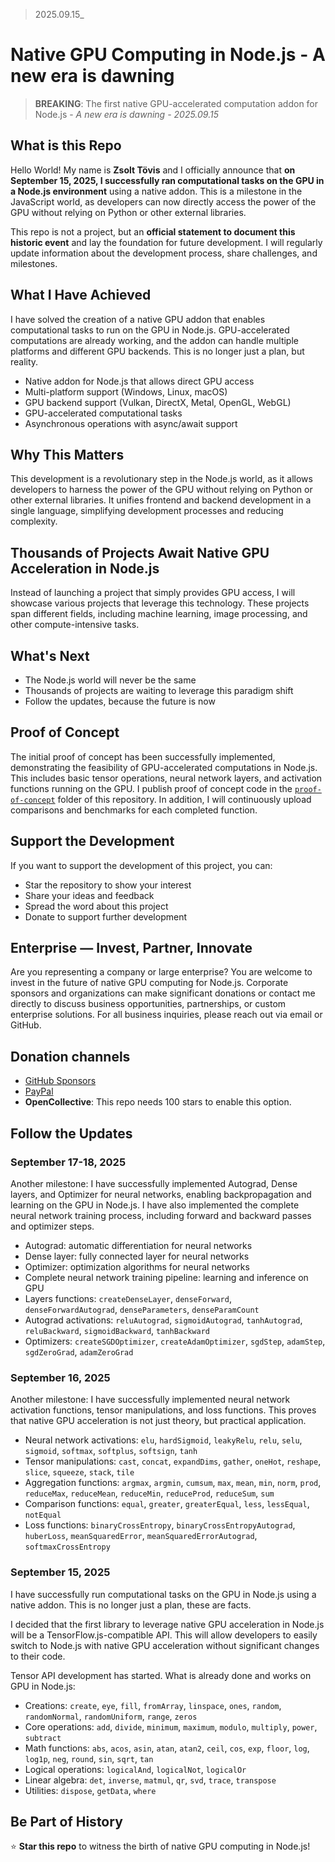 > 2025.09.15\_

# Native GPU Computing in Node.js - A new era is dawning

> **BREAKING**: The first native GPU-accelerated computation addon for Node.js - _A new era is dawning - 2025.09.15_

## What is this Repo

Hello World! My name is **Zsolt Tövis** and I officially announce that **on September 15, 2025, I successfully ran
computational tasks on the GPU in a Node.js environment** using a native addon. This is a milestone in the JavaScript
world, as developers can now directly access the power of the GPU without relying on Python or other external libraries.

This repo is not a project, but an **official statement to document this historic event** and lay the foundation for
future development. I will regularly update information about the development process, share challenges, and milestones.

## What I Have Achieved

I have solved the creation of a native GPU addon that enables computational tasks to run on the GPU in Node.js.
GPU-accelerated computations are already working, and the addon can handle multiple platforms and different GPU
backends. This is no longer just a plan, but reality.

- Native addon for Node.js that allows direct GPU access
- Multi-platform support (Windows, Linux, macOS)
- GPU backend support (Vulkan, DirectX, Metal, OpenGL, WebGL)
- GPU-accelerated computational tasks
- Asynchronous operations with async/await support

## Why This Matters

This development is a revolutionary step in the Node.js world, as it allows developers to harness the power of the GPU
without relying on Python or other external libraries. It unifies frontend and backend development in a single language,
simplifying development processes and reducing complexity.

## Thousands of Projects Await Native GPU Acceleration in Node.js

Instead of launching a project that simply provides GPU access, I will showcase various projects that leverage this
technology. These projects span different fields, including machine learning, image processing, and other
compute-intensive tasks.

## What's Next

- The Node.js world will never be the same
- Thousands of projects are waiting to leverage this paradigm shift
- Follow the updates, because the future is now

## Proof of Concept

The initial proof of concept has been successfully implemented, demonstrating the feasibility of GPU-accelerated
computations in Node.js. This includes basic tensor operations, neural network layers, and activation functions running
on the GPU. I publish proof of concept code in the [`proof-of-concept`](proof-of-concept) folder of this repository. In
addition, I will continuously upload comparisons and benchmarks for each completed function.

## Support the Development

If you want to support the development of this project, you can:

- Star the repository to show your interest
- Share your ideas and feedback
- Spread the word about this project
- Donate to support further development

## Enterprise — Invest, Partner, Innovate

Are you representing a company or large enterprise? You are welcome to invest in the future of native GPU computing for
Node.js. Corporate sponsors and organizations can make significant donations or contact me directly to discuss business
opportunities, partnerships, or custom enterprise solutions. For all business inquiries, please reach out via email or
GitHub.

## Donation channels

- [GitHub Sponsors](https://github.com/sponsors/zsolttovis)
- [PayPal](https://paypal.me/zsolttovis)
- **OpenCollective**: This repo needs 100 stars to enable this option.

## Follow the Updates

### September 17-18, 2025

Another milestone: I have successfully implemented Autograd, Dense layers, and Optimizer for neural networks, enabling
backpropagation and learning on the GPU in Node.js. I have also implemented the complete neural network training
process, including forward and backward passes and optimizer steps.

- Autograd: automatic differentiation for neural networks
- Dense layer: fully connected layer for neural networks
- Optimizer: optimization algorithms for neural networks
- Complete neural network training pipeline: learning and inference on GPU
- Layers functions: `createDenseLayer`, `denseForward`, `denseForwardAutograd`, `denseParameters`, `denseParamCount`
- Autograd activations: `reluAutograd`, `sigmoidAutograd`, `tanhAutograd`, `reluBackward`, `sigmoidBackward`,
  `tanhBackward`
- Optimizers: `createSGDOptimizer`, `createAdamOptimizer`, `sgdStep`, `adamStep`, `sgdZeroGrad`, `adamZeroGrad`

### September 16, 2025

Another milestone: I have successfully implemented neural network activation functions, tensor manipulations, and loss
functions. This proves that native GPU acceleration is not just theory, but practical application.

- Neural network activations: `elu`, `hardSigmoid`, `leakyRelu`, `relu`, `selu`, `sigmoid`, `softmax`, `softplus`,
  `softsign`, `tanh`
- Tensor manipulations: `cast`, `concat`, `expandDims`, `gather`, `oneHot`, `reshape`, `slice`, `squeeze`, `stack`,
  `tile`
- Aggregation functions: `argmax`, `argmin`, `cumsum`, `max`, `mean`, `min`, `norm`, `prod`, `reduceMax`, `reduceMean`,
  `reduceMin`, `reduceProd`, `reduceSum`, `sum`
- Comparison functions: `equal`, `greater`, `greaterEqual`, `less`, `lessEqual`, `notEqual`
- Loss functions: `binaryCrossEntropy`, `binaryCrossEntropyAutograd`, `huberLoss`, `meanSquaredError`,
  `meanSquaredErrorAutograd`, `softmaxCrossEntropy`

### September 15, 2025

I have successfully run computational tasks on the GPU in Node.js using a native addon. This is no longer just a plan,
these are facts.

I decided that the first library to leverage native GPU acceleration in Node.js will be a TensorFlow.js-compatible API.
This will allow developers to easily switch to Node.js with native GPU acceleration without significant changes to their
code.

Tensor API development has started. What is already done and works on GPU in Node.js:

- Creations: `create`, `eye`, `fill`, `fromArray`, `linspace`, `ones`, `random`, `randomNormal`, `randomUniform`,
  `range`, `zeros`
- Core operations: `add`, `divide`, `minimum`, `maximum`, `modulo`, `multiply`, `power`, `subtract`
- Math functions: `abs`, `acos`, `asin`, `atan`, `atan2`, `ceil`, `cos`, `exp`, `floor`, `log`, `log1p`, `neg`, `round`,
  `sin`, `sqrt`, `tan`
- Logical operations: `logicalAnd`, `logicalNot`, `logicalOr`
- Linear algebra: `det`, `inverse`, `matmul`, `qr`, `svd`, `trace`, `transpose`
- Utilities: `dispose`, `getData`, `where`

## Be Part of History

⭐ **Star this repo** to witness the birth of native GPU computing in Node.js!
